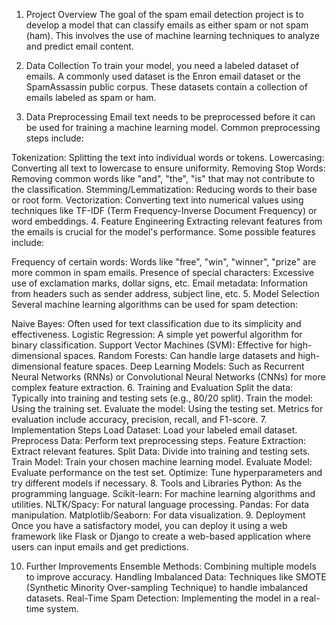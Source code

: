 1. Project Overview
The goal of the spam email detection project is to develop a model that can classify emails as either spam or not spam (ham). This involves the use of machine learning techniques to analyze and predict email content.

2. Data Collection
To train your model, you need a labeled dataset of emails. A commonly used dataset is the Enron email dataset or the SpamAssassin public corpus. These datasets contain a collection of emails labeled as spam or ham.

3. Data Preprocessing
Email text needs to be preprocessed before it can be used for training a machine learning model. Common preprocessing steps include:

Tokenization: Splitting the text into individual words or tokens.
Lowercasing: Converting all text to lowercase to ensure uniformity.
Removing Stop Words: Removing common words like "and", "the", "is" that may not contribute to the classification.
Stemming/Lemmatization: Reducing words to their base or root form.
Vectorization: Converting text into numerical values using techniques like TF-IDF (Term Frequency-Inverse Document Frequency) or word embeddings.
4. Feature Engineering
Extracting relevant features from the emails is crucial for the model's performance. Some possible features include:

Frequency of certain words: Words like "free", "win", "winner", "prize" are more common in spam emails.
Presence of special characters: Excessive use of exclamation marks, dollar signs, etc.
Email metadata: Information from headers such as sender address, subject line, etc.
5. Model Selection
Several machine learning algorithms can be used for spam detection:

Naive Bayes: Often used for text classification due to its simplicity and effectiveness.
Logistic Regression: A simple yet powerful algorithm for binary classification.
Support Vector Machines (SVM): Effective for high-dimensional spaces.
Random Forests: Can handle large datasets and high-dimensional feature spaces.
Deep Learning Models: Such as Recurrent Neural Networks (RNNs) or Convolutional Neural Networks (CNNs) for more complex feature extraction.
6. Training and Evaluation
Split the data: Typically into training and testing sets (e.g., 80/20 split).
Train the model: Using the training set.
Evaluate the model: Using the testing set. Metrics for evaluation include accuracy, precision, recall, and F1-score.
7. Implementation Steps
Load Dataset: Load your labeled email dataset.
Preprocess Data: Perform text preprocessing steps.
Feature Extraction: Extract relevant features.
Split Data: Divide into training and testing sets.
Train Model: Train your chosen machine learning model.
Evaluate Model: Evaluate performance on the test set.
Optimize: Tune hyperparameters and try different models if necessary.
8. Tools and Libraries
Python: As the programming language.
Scikit-learn: For machine learning algorithms and utilities.
NLTK/Spacy: For natural language processing.
Pandas: For data manipulation.
Matplotlib/Seaborn: For data visualization.
9. Deployment
Once you have a satisfactory model, you can deploy it using a web framework like Flask or Django to create a web-based application where users can input emails and get predictions.

10. Further Improvements
Ensemble Methods: Combining multiple models to improve accuracy.
Handling Imbalanced Data: Techniques like SMOTE (Synthetic Minority Over-sampling Technique) to handle imbalanced datasets.
Real-Time Spam Detection: Implementing the model in a real-time system.
